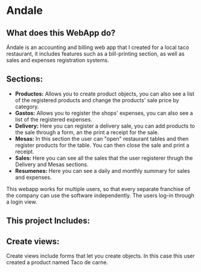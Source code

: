 # Andale
## What does this WebApp do?
Ándale is an accounting and billing web app that I created for a local taco restaurant, it includes features
such as a bill-printing section, as well as sales and expenses registration systems.

## Sections:

* **Productos:** Allows you to create product objects, you can  also see a list of the registered products and change the products' sale price by category.
* **Gastos:** Allows you to register the shops' expenses, you can also see a list of the registered expenses.
* **Delivery:** Here you can register a delivery sale, you can add products to the sale through a form, an the print a receipt for the sale.
* **Mesas:** In this section the user can "open" restaurant tables and then register products for the table. You can then close the sale and print a receipt.
* **Sales:** Here you can see all the sales that the user registerer thrugh the Delivery and Mesas sections.
* **Resumenes:** Here you can see a daily and monthly summary for sales and expenses.

This webapp works for multiple users, so that every separate franchise of the company can use the software independently. The users log-in through a login view.

## This project Includes:

## Create views:
Create views include forms that let you create objects. In this case this user created a product named Taco de carne.
